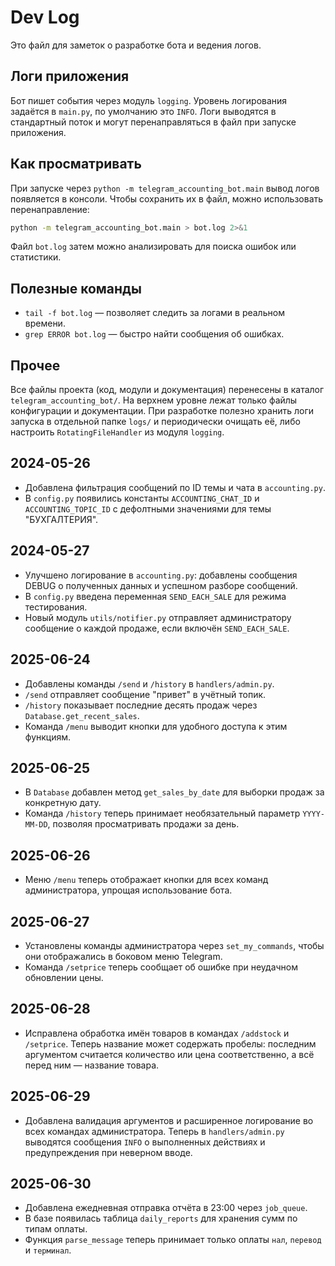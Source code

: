 # Dev Log

Это файл для заметок о разработке бота и ведения логов.

## Логи приложения
Бот пишет события через модуль `logging`. Уровень логирования задаётся в `main.py`,
по умолчанию это `INFO`. Логи выводятся в стандартный поток и могут
перенаправляться в файл при запуске приложения.

## Как просматривать
При запуске через `python -m telegram_accounting_bot.main` вывод логов
появляется в консоли. Чтобы сохранить их в файл, можно использовать
перенаправление:

```bash
python -m telegram_accounting_bot.main > bot.log 2>&1
```

Файл `bot.log` затем можно анализировать для поиска ошибок или статистики.

## Полезные команды
- `tail -f bot.log` — позволяет следить за логами в реальном времени.
- `grep ERROR bot.log` — быстро найти сообщения об ошибках.

## Прочее
Все файлы проекта (код, модули и документация) перенесены в каталог
`telegram_accounting_bot/`. На верхнем уровне лежат только файлы конфигурации
и документации. При разработке полезно хранить логи запуска в отдельной папке
`logs/` и периодически очищать её, либо настроить `RotatingFileHandler` из
модуля `logging`.

## 2024-05-26
- Добавлена фильтрация сообщений по ID темы и чата в `accounting.py`.
- В `config.py` появились константы `ACCOUNTING_CHAT_ID` и `ACCOUNTING_TOPIC_ID` c
  дефолтными значениями для темы "БУХГАЛТЕРИЯ".

## 2024-05-27
- Улучшено логирование в `accounting.py`: добавлены сообщения DEBUG
  о полученных данных и успешном разборе сообщений.
- В `config.py` введена переменная `SEND_EACH_SALE` для режима тестирования.
- Новый модуль `utils/notifier.py` отправляет администратору сообщение о каждой
  продаже, если включён `SEND_EACH_SALE`.

## 2025-06-24
- Добавлены команды `/send` и `/history` в `handlers/admin.py`.
- `/send` отправляет сообщение "привет" в учётный топик.
- `/history` показывает последние десять продаж через `Database.get_recent_sales`.
- Команда `/menu` выводит кнопки для удобного доступа к этим функциям.

## 2025-06-25
- В `Database` добавлен метод `get_sales_by_date` для выборки продаж за конкретную дату.
- Команда `/history` теперь принимает необязательный параметр `YYYY-MM-DD`, позволяя просматривать продажи за день.

## 2025-06-26
- Меню `/menu` теперь отображает кнопки для всех команд администратора,
  упрощая использование бота.


## 2025-06-27
- Установлены команды администратора через `set_my_commands`, чтобы они
  отображались в боковом меню Telegram.
- Команда `/setprice` теперь сообщает об ошибке при неудачном обновлении цены.

## 2025-06-28
- Исправлена обработка имён товаров в командах `/addstock` и `/setprice`. Теперь
  название может содержать пробелы: последним аргументом считается количество
  или цена соответственно, а всё перед ним — название товара.

## 2025-06-29
- Добавлена валидация аргументов и расширенное логирование во всех командах
  администратора. Теперь в `handlers/admin.py` выводятся сообщения `INFO` о
  выполненных действиях и предупреждения при неверном вводе.

## 2025-06-30
- Добавлена ежедневная отправка отчёта в 23:00 через `job_queue`.
- В базе появилась таблица `daily_reports` для хранения сумм по типам оплаты.
- Функция `parse_message` теперь принимает только оплаты `нал`, `перевод` и
  `терминал`.
